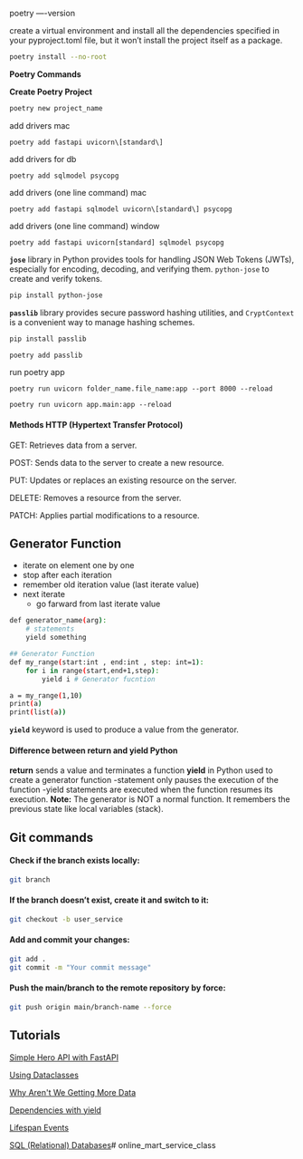 

poetry —-version  

create a virtual environment and install all the dependencies specified in your pyproject.toml file, but it won’t install the project itself as a package.
```bash
poetry install --no-root
```

**Poetry Commands**

**Create Poetry Project**

```bash
poetry new project_name 
```

add drivers mac
```shell
poetry add fastapi uvicorn\[standard\] 
```

add drivers for db
```shell
poetry add sqlmodel psycopg
```

add drivers (one line command) mac
```shell
poetry add fastapi sqlmodel uvicorn\[standard\] psycopg 
```

add drivers (one line command) window
```shell
poetry add fastapi uvicorn[standard] sqlmodel psycopg 
```

**`jose`** library in Python provides tools for handling JSON Web Tokens (JWTs), especially for encoding, decoding, and verifying them. `python-jose` to create and verify tokens.
```bash
pip install python-jose
```

**`passlib`** library provides secure password hashing utilities, and `CryptContext` is a convenient way to manage hashing schemes.
```bash
pip install passlib

poetry add passlib 
```

run poetry app
```shell
poetry run uvicorn folder_name.file_name:app --port 8000 --reload
```

```shell
poetry run uvicorn app.main:app --reload
```


#### Methods HTTP (Hypertext Transfer Protocol)

GET: Retrieves data from a server.

POST: Sends data to the server to create a new resource. 

PUT: Updates or replaces an existing resource on the server.

DELETE: Removes a resource from the server.

PATCH: Applies partial modifications to a resource.

## Generator Function
* iterate on element one by one
* stop after each iteration
* remember old iteration value (last iterate value)
* next iterate 
    * go farward from last iterate value

```bash
def generator_name(arg):
    # statements
    yield something

## Generator Function
def my_range(start:int , end:int , step: int=1):
    for i in range(start,end+1,step):
        yield i # Generator fucntion

a = my_range(1,10)
print(a)
print(list(a))
```   

**`yield`** keyword is used to produce a value from the generator.


#### Difference between return and yield Python

**return** sends a value and terminates a function
**yield** in Python used to create a generator function
-statement only pauses the execution of the function
-yield statements are executed when the function resumes its execution.
**Note:** The generator is NOT a normal function. It remembers the previous state like local variables (stack).


## Git commands

#### Check if the branch exists locally:
```bash
git branch
```

#### If the branch doesn’t exist, create it and switch to it:
```bash
git checkout -b user_service
```

#### Add and commit your changes:
```bash
git add .
git commit -m "Your commit message"
```

#### Push the main/branch to the remote repository by force:
```bash
git push origin main/branch-name --force
```


## Tutorials


[Simple Hero API with FastAPI](https://sqlmodel.tiangolo.com/tutorial/fastapi/simple-hero-api/)

[Using Dataclasses](https://fastapi.tiangolo.com/advanced/dataclasses/)

[Why Aren't We Getting More Data](https://sqlmodel.tiangolo.com/tutorial/fastapi/relationships/#why-arent-we-getting-more-data)

[Dependencies with yield](https://fastapi.tiangolo.com/tutorial/dependencies/dependencies-with-yield/)

[Lifespan Events](https://fastapi.tiangolo.com/advanced/events/)

[SQL (Relational) Databases](https://fastapi.tiangolo.com/tutorial/sql-databases/)# online_mart_service_class
